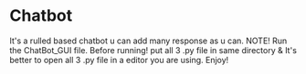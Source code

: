 # Chatbot
It's a rulled based chatbot u can add many response as u can.
NOTE!
Run the ChatBot_GUI file.
Before running! put all 3 .py file in same directory & It's better to open all 3 .py file in a editor you are using.
Enjoy!
